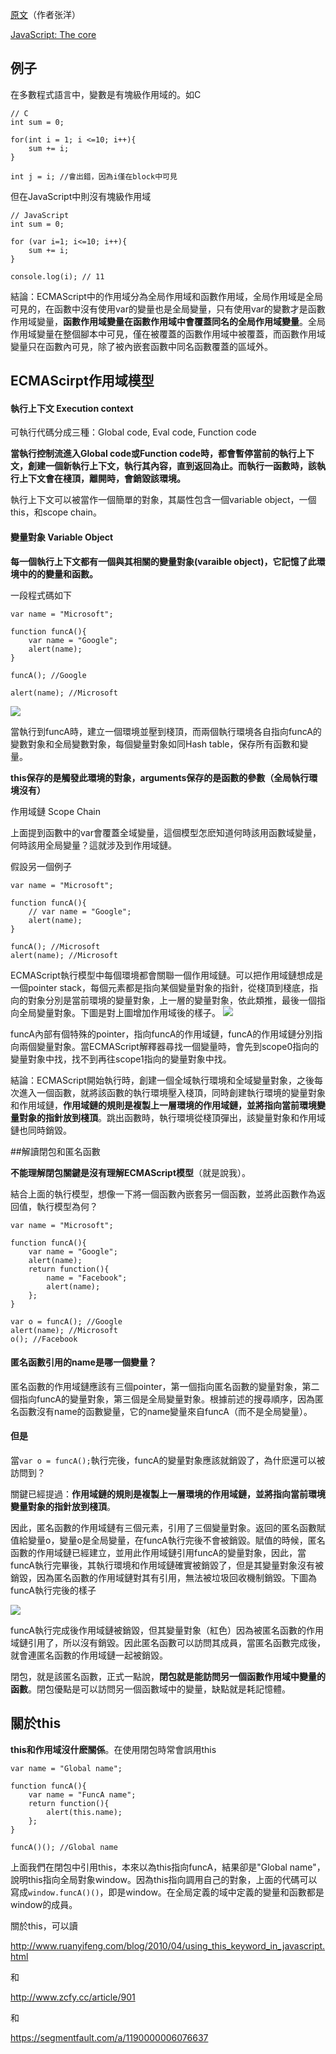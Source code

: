 [原文](http://www.cnblogs.com/leoo2sk/archive/2010/12/19/ecmascript-scope.html#comment_tip)（作者张洋）


[JavaScript: The core](http://dmitrysoshnikov.com/ecmascript/javascript-the-core/)

## 例子

在多數程式語言中，變數是有塊級作用域的。如C
```
// C
int sum = 0;

for(int i = 1; i <=10; i++){
    sum += i;
}

int j = i; //會出錯，因為i僅在block中可見

```
但在JavaScript中則沒有塊級作用域
```
// JavaScript
int sum = 0;

for (var i=1; i<=10; i++){
    sum += i;
}

console.log(i); // 11
```
結論：ECMAScript中的作用域分為全局作用域和函數作用域，全局作用域是全局可見的，在函數中沒有使用var的變量也是全局變量，只有使用var的變數才是函數作用域變量，**函數作用域變量在函數作用域中會覆蓋同名的全局作用域變量**。全局作用域變量在整個腳本中可見，僅在被覆蓋的函數作用域中被覆蓋，而函數作用域變量只在函數內可見，除了被內嵌套函數中同名函數覆蓋的區域外。

## ECMAScirpt作用域模型

#### 執行上下文 Execution context
可執行代碼分成三種：Global code, Eval code, Function code

****當執行控制流進入Global code或Function code時，都會暫停當前的執行上下文，創建一個新執行上下文，執行其內容，直到返回為止。而執行一函數時，該執行上下文會在棧頂，離開時，會銷毀該環境。****

執行上下文可以被當作一個簡單的對象，其屬性包含一個variable object，一個this，和scope chain。

#### 變量對象 Variable Object
****每一個執行上下文都有一個與其相關的變量對象(varaible object)，它記憶了此環境中的的變量和函數。****

一段程式碼如下
```
var name = "Microsoft";

function funcA(){
    var name = "Google";
    alert(name);
}

funcA(); //Google

alert(name); //Microsoft
```

![](http://images.cnblogs.com/cnblogs_com/leoo2sk/201012/201012192354556315.png)

當執行到funcA時，建立一個環境並壓到棧頂，而兩個執行環境各自指向funcA的變數對象和全局變數對象，每個變量對象如同Hash table，保存所有函數和變量。

****this保存的是觸發此環境的對象，arguments保存的是函數的參數（全局執行環境沒有）****

作用域鏈 Scope Chain

上面提到函數中的var會覆蓋全域變量，這個模型怎麽知道何時該用函數域變量，何時該用全局變量？這就涉及到作用域鏈。

假設另一個例子
```
var name = "Microsoft";

function funcA(){
    // var name = "Google";
    alert(name);
}

funcA(); //Microsoft
alert(name); //Microsoft
```
ECMAScript執行模型中每個環境都會關聯一個作用域鏈。可以把作用域鏈想成是一個pointer stack，每個元素都是指向某個變量對象的指針，從棧頂到棧底，指向的對象分別是當前環境的變量對象，上一層的變量對象，依此類推，最後一個指向全局變量對象。下圖是對上圖增加作用域後的樣子。
![](http://images.cnblogs.com/cnblogs_com/leoo2sk/201012/201012192354569281.png)

funcA內部有個特殊的pointer，指向funcA的作用域鏈，funcA的作用域鏈分別指向兩個變量對象。當ECMAScript解釋器尋找一個變量時，會先到scope0指向的變量對象中找，找不到再往scope1指向的變量對象中找。

結論：ECMAScript開始執行時，創建一個全域執行環境和全域變量對象，之後每次進入一個函數，就將該函數的執行環境壓入棧頂，同時創建執行環境的變量對象和作用域鏈，****作用域鏈的規則是複製上一層環境的作用域鏈，並將指向當前環境變量對象的指針放到棧頂****。跳出函數時，執行環境從棧頂彈出，該變量對象和作用域鏈也同時銷毀。


##解讀閉包和匿名函數


****不能理解閉包關鍵是沒有理解ECMAScript模型****（就是說我）。


結合上面的執行模型，想像一下將一個函數內嵌套另一個函數，並將此函數作為返回值，執行模型為何？

```
var name = "Microsoft";

function funcA(){
    var name = "Google";
    alert(name);
    return function(){
        name = "Facebook";
        alert(name);
    };
}

var o = funcA(); //Google
alert(name); //Microsoft
o(); //Facebook
```

#### 匿名函數引用的name是哪一個變量？
匿名函數的作用域鏈應該有三個pointer，第一個指向匿名函數的變量對象，第二個指向funcA的變量對象，第三個是全局變量對象。根據前述的搜尋順序，因為匿名函數沒有name的函數變量，它的name變量來自funcA（而不是全局變量）。

#### 但是

當`var o = funcA();`執行完後，funcA的變量對象應該就銷毀了，為什麽還可以被訪問到？

關鍵已經提過：****作用域鏈的規則是複製上一層環境的作用域鏈，並將指向當前環境變量對象的指針放到棧頂****。

因此，匿名函數的作用域鏈有三個元素，引用了三個變量對象。返回的匿名函數賦值給變量o，變量o是全局變量，在funcA執行完後不會被銷毀。賦值的時候，匿名函數的作用域鏈已經建立，並用此作用域鏈引用funcA的變量對象，因此，當funcA執行完畢後，其執行環境和作用域鏈確實被銷毀了，但是其變量對象沒有被銷毀，因為匿名函數的作用域鏈對其有引用，無法被垃圾回收機制銷毀。下圖為funcA執行完後的樣子

![](http://images.cnblogs.com/cnblogs_com/leoo2sk/201012/201012201546086372.png)

funcA執行完成後作用域鏈被銷毀，但其變量對象（紅色）因為被匿名函數的作用域鏈引用了，所以沒有銷毀。因此匿名函數可以訪問其成員，當匿名函數完成後，就會連匿名函數的作用域鏈一起被銷毀。

閉包，就是該匿名函數，正式一點說，****閉包就是能訪問另一個函數作用域中變量的函數****。閉包優點是可以訪問另一個函數域中的變量，缺點就是耗記憶體。


## 關於this
****this和作用域沒什麽關係****。在使用閉包時常會誤用this

```
var name = "Global name";

function funcA(){
    var name = "FuncA name";
    return function(){
        alert(this.name);
    };
}

funcA()(); //Global name
```

上面我們在閉包中引用this，本來以為this指向funcA，結果卻是"Global name"，說明this指向全局對象window。因為this指向調用自己的對象，上面的代碼可以寫成`window.funcA()()`，即是window。在全局定義的域中定義的變量和函數都是window的成員。


關於this，可以讀

http://www.ruanyifeng.com/blog/2010/04/using_this_keyword_in_javascript.html

和

http://www.zcfy.cc/article/901

和

https://segmentfault.com/a/1190000006076637










